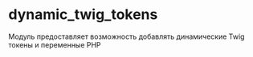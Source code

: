 # dynamic_twig_tokens
Модуль предоставляет возможность добавлять динамические Twig токены и переменные PHP
